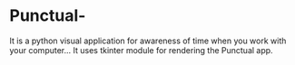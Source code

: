 # Punctual-
It is a python visual application for awareness of time when you work with your computer... It uses tkinter module for rendering the Punctual app.
